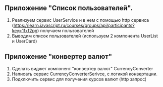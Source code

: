## Приложение "Список пользователей".

1. Реализуем сервис UserService и в нем с помощью http сервиса (https://learn.javascript.ru/courses/groups/api/participants?key=1fxf2pg) получаем пользователей
2. Выводим список пользователей (используем 2 компонента UserList и UserCard)

## Приложение "конвертер валют"

1. Сделать виджет компонент "конвертер валют" CurrencyConverter
2. Написать сервис CurrencyConverterSerivce, с логикой конвертации.
3. Подключить сервис для получения курсов валют (http запрос)